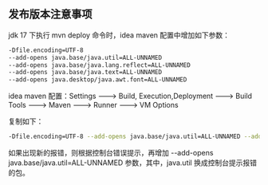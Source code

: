 ## 发布版本注意事项

jdk 17 下执行 mvn deploy 命令时，idea maven 配置中增加如下参数：
```bash
-Dfile.encoding=UTF-8 
--add-opens java.base/java.util=ALL-UNNAMED 
--add-opens java.base/java.lang.reflect=ALL-UNNAMED 
--add-opens java.base/java.text=ALL-UNNAMED 
--add-opens java.desktop/java.awt.font=ALL-UNNAMED
```

idea maven 配置：Settings ---> Build, Execution,Deployment ---> Build Tools ---> Maven ---> Runner ---> VM Options

复制如下：
```bash
-Dfile.encoding=UTF-8 --add-opens java.base/java.util=ALL-UNNAMED --add-opens java.base/java.lang.reflect=ALL-UNNAMED --add-opens java.base/java.text=ALL-UNNAMED --add-opens java.desktop/java.awt.font=ALL-UNNAMED
```

如果出现新的报错，则根据控制台错误提示，再增加 --add-opens java.base/java.util=ALL-UNNAMED 参数，其中，java.util 换成控制台提示报错的包。
